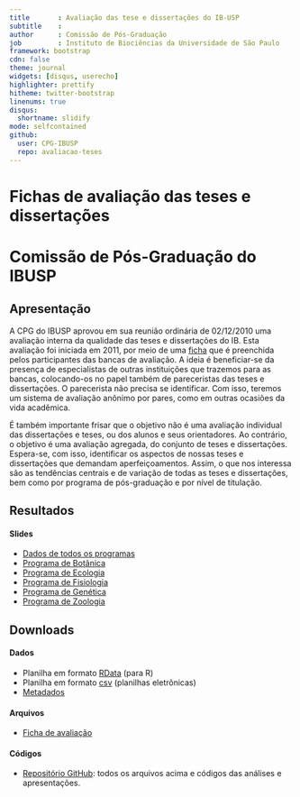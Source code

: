 ```yaml
---
title       : Avaliação das tese e dissertações do IB-USP
subtitle    : 
author      : Comissão de Pós-Graduação
job         : Instituto de Biociências da Universidade de São Paulo
framework: bootstrap
cdn: false
theme: journal
widgets: [disqus, userecho]
highlighter: prettify
hitheme: twitter-bootstrap
linenums: true
disqus:
  shortname: slidify
mode: selfcontained
github:
  user: CPG-IBUSP
  repo: avaliacao-teses
---
```


# Fichas de avaliação das teses e dissertações
# Comissão de Pós-Graduação do IBUSP
## Apresentação

A CPG do IBUSP aprovou em sua reunião ordinária de 02/12/2010 uma
avaliação interna da qualidade das teses e dissertações do IB. Esta
avaliação foi iniciada em 2011, por meio de uma [ficha](./files/ficha.pdf) que é preenchida
pelos participantes das bancas de avaliação. A
ideia é beneficiar-se da presença de especialistas de outras
instituições que trazemos para as bancas, colocando-os no papel também
de pareceristas das teses e dissertações. O parecerista não precisa se
identificar. Com isso, teremos um sistema de avaliação anônimo por
pares, como em outras ocasiões da vida acadêmica.

É também importante frisar que o objetivo não é uma avaliação
individual das dissertações e teses, ou dos alunos e seus
orientadores. Ao contrário, o objetivo é uma avaliação agregada, do
conjunto de teses e dissertações. Espera-se, com isso, identificar os
aspectos de nossas teses e dissertações que demandam
aperfeiçoamentos. Assim, o que nos interessa são as tendências
centrais e de variação de todas as teses e dissertações, bem como por
programa de pós-graduação e por nível de titulação. 

## Resultados

#### Slides
- [Dados de todos os programas](slides_geral.html)
- [Programa de Botânica](slides_botanica.html)
- [Programa de Ecologia](slides_ecologia.html)
- [Programa de Fisiologia](slides_fisiologia.html)
- [Programa de Genética](slides_genetica.html)
- [Programa de Zoologia](slides_zoologia.html)

## Downloads

#### Dados
- Planilha em formato [RData](./files/ficha.RData) (para R)
- Planilha em formato [csv](./files/ficha_avaliacao_CPG_IB.csv) (planilhas eletrônicas)
- [Metadados](./files/metadata.html)

#### Arquivos
 - [Ficha de avaliação](./files/ficha.pdf)

#### Códigos
 - [Repositório GitHub](https://github.com/CPG-IBUSP/avaliacao-teses): todos os arquivos acima e códigos 
das análises e apresentações.
